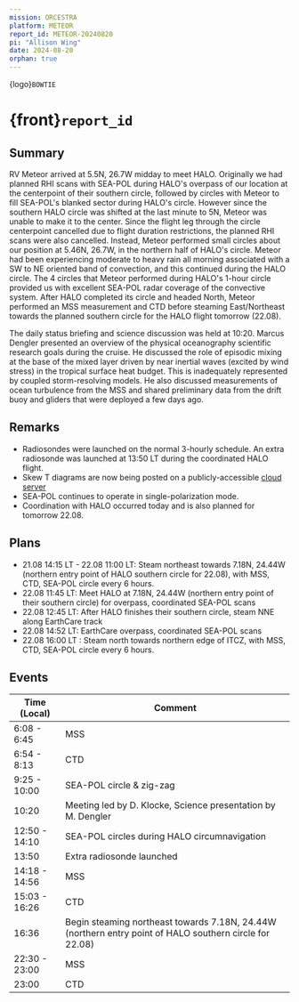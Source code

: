 ```yaml
---
mission: ORCESTRA
platform: METEOR
report_id: METEOR-20240820
pi: "Allison Wing"
date: 2024-08-20
orphan: true
---
```


{logo}`BOWTIE`

# {front}`report_id`

## Summary

RV Meteor arrived at 5.5N, 26.7W midday to meet HALO. Originally we had planned RHI scans with SEA-POL during HALO's overpass of our location at the centerpoint of their southern circle, followed by circles with Meteor to fill SEA-POL's blanked sector during HALO's circle. However since the southern HALO circle was shifted at the last minute to 5N, Meteor was unable to make it to the center. Since the flight leg through the circle centerpoint cancelled due to flight duration restrictions, the planned RHI scans were also cancelled. Instead, Meteor performed small circles about our position at 5.46N, 26.7W, in the northern half of HALO's circle. Meteor had been experiencing moderate to heavy rain all morning associated with a SW to NE oriented band of convection, and this continued during the HALO circle. The 4 circles that Meteor performed during HALO's 1-hour circle provided us with excellent SEA-POL radar coverage of the convective system. After HALO completed its circle and headed North, Meteor performed an MSS measurement and CTD before steaming East/Northeast towards the planned southern circle for the HALO flight tomorrow (22.08). 

The daily status briefing and science discussion was held at 10:20. Marcus Dengler presented an overview of the physical oceanography scientific research goals during the cruise. He discussed the role of episodic mixing at the base of the mixed layer driven by near inertial waves (excited by wind stress) in the tropical surface heat budget. This is inadequately represented by coupled storm-resolving models. He also discussed measurements of ocean turbulence from the MSS and shared preliminary data from the drift buoy and gliders that were deployed a few days ago. 

## Remarks

- Radiosondes were launched on the normal 3-hourly schedule. An extra radiosonde was launched at 13:50 LT during the coordinated HALO flight.
- Skew T diagrams are now being posted on a publicly-accessible [cloud server](https://swiftbrowser.dkrz.de/public/dkrz_34406075a1684be9b56a2669a90730f2/ORCESTRA/BOWTIE/Radiosondes/figures/SkewT/)
- SEA-POL continues to operate in single-polarization mode.
- Coordination with HALO occurred today and is also planned for tomorrow 22.08.

## Plans

- 21.08 14:15 LT - 22.08 11:00 LT: Steam northeast towards 7.18N, 24.44W (northern entry point of HALO southern circle for 22.08), with MSS, CTD, SEA-POL circle every 6 hours.
- 22.08 11:45 LT: Meet HALO at 7.18N, 24.44W (northern entry point of their southern circle) for overpass, coordinated SEA-POL scans
- 22.08 12:45 LT: After HALO finishes their southern circle, steam NNE along EarthCare track
- 22.08 14:52 LT: EarthCare overpass, coordinated SEA-POL scans
- 22.08 16:00 LT : Steam north towards northern edge of ITCZ, with MSS, CTD, SEA-POL circle every 6 hours.

## Events

Time (Local) | Comment
----- | -----
6:08 - 6:45 | MSS
6:54 - 8:13 | CTD
9:25 - 10:00 | SEA-POL circle & zig-zag
10:20 | Meeting led by D. Klocke, Science presentation by M. Dengler
12:50 - 14:10 | SEA-POL circles during HALO circumnavigation
13:50 | Extra radiosonde launched
14:18 - 14:56 | MSS
15:03 - 16:26 | CTD
16:36 | Begin steaming northeast towards 7.18N, 24.44W (northern entry point of HALO southern circle for 22.08)
22:30 - 23:00 | MSS
23:00 | CTD



